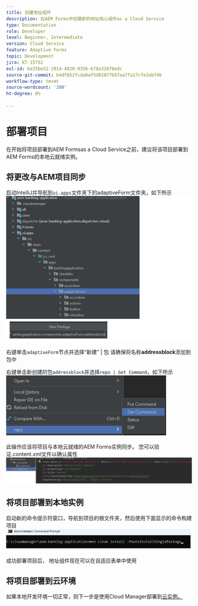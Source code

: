 ```yaml
---
title: 创建地址组件
description: 在AEM Forms中创建新的地址核心组件as a Cloud Service
type: Documentation
role: Developer
level: Beginner, Intermediate
version: Cloud Service
feature: Adaptive Forms
topic: Development
jira: KT-15752
exl-id: be25be52-2914-4820-9356-678a326f8edc
source-git-commit: b4df652fcda0af5d01077b97aa7fa17cfe2abf4b
workflow-type: tm+mt
source-wordcount: '200'
ht-degree: 0%

---
```


# 部署项目

在开始将项目部署到AEM Formsas a Cloud Service之前，建议将该项目部署到AEM Forms的本地云就绪实例。

## 将更改与AEM项目同步

启动IntelliJ并导航到``ui.apps``文件夹下的adaptiveForm文件夹，如下所示
![intellij](assets/intellij.png)

右键单击``adaptiveForm``节点并选择“新建” | 包
请确保将名称**addressblock**&#x200B;添加到包中

右键单击新创建的包``addressblock``并选择``repo | Get Command``，如下所示
![repo-sync](assets/sync-repo.png)

此操作应该将项目与本地云就绪的AEM Forms实例同步。 您可以验证.content.xml文件以确认属性
![同步后](assets/after-sync.png)

## 将项目部署到本地实例

启动新的命令提示符窗口，导航到项目的根文件夹，然后使用下面显示的命令构建项目
![部署](assets/build-project.png)

成功部署项目后，
地址组件现在可以在自适应表单中使用

## 将项目部署到云环境

如果本地开发环境一切正常，则下一步是使用Cloud Manager部署到[云实例。](https://experienceleague.adobe.com/en/docs/experience-manager-learn/cloud-service/forms/developing-for-cloud-service/push-project-to-cloud-manager-git)
